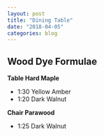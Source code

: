 ```yaml
---
layout: post
title: "Dining Table"
date: "2018-04-05"
categories: blog
---
```


## Wood Dye Formulae

**Table Hard Maple**

* 1:30 Yellow Amber
* 1:20 Dark Walnut

**Chair Parawood**

* 1:25 Dark Walnut
